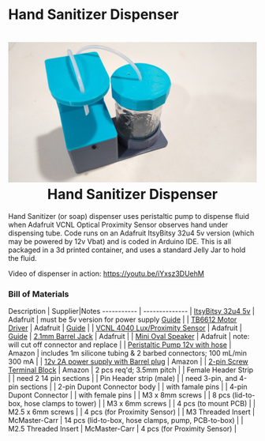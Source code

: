 # Hand Sanitizer Dispenser

<h1 align="center">
	<img width="853" src="https://github.com/dnkorte/sanitizer/blob/master/pictures/picture1_front.jpg" alt="Picture of Hand Sanitizer Dispenser"><br>Hand Sanitizer Dispenser
</h1>


Hand Sanitizer (or soap) dispenser uses peristaltic pump to dispense fluid when Adafruit VCNL Optical Proximity Sensor observes hand under dispensing tube.  Code runs on an Adafruit ItsyBitsy 32u4 5v version (which may be powered by 12v Vbat) and is coded in Arduino IDE.  This is all packaged in a 3d printed container, and uses a standard Jelly Jar to hold the fluid.

Video of dispenser in action:  https://youtu.be/iYxsz3DUehM 

### Bill of Materials

Description | Supplier|Notes
----------- | -------------- 
| [ItsyBitsy 32u4 5v](https://www.adafruit.com/product/3677) | Adafruit | must be 5v version for power supply [Guide](https://learn.adafruit.com/introducting-itsy-bitsy-32u4/overview) |
| [TB6612 Motor Driver](https://www.adafruit.com/product/2448) | Adafruit | [Guide](https://learn.adafruit.com/adafruit-tb6612-h-bridge-dc-stepper-motor-driver-breakout) |
| [VCNL 4040 Lux/Proximity Sensor](https://learn.adafruit.com/adafruit-vcnl4040-proximity-sensor/) | Adafruit | [Guide](https://www.adafruit.com/product/4161)
| [2.1mm Barrel Jack](https://www.adafruit.com/product/610) | Adafruit |
| [Mini Oval Speaker](https://www.adafruit.com/product/3923) | Adafruit | note: will cut off connector and replace |
| [Peristaltic Pump 12v with hose](https://www.amazon.com/Peristaltic-Liquid-Dosing-Silicone-Tubing/dp/B075VN1QZM) | Amazon | includes 1m silicone tubing & 2 barbed connectors; 100 mL/min 300 mA |
| [12v 2A power supply with Barrel plug](https://www.amazon.com/TMEZON-Power-Adapter-Supply-2-1mm/dp/B00Q2E5IXW) | Amazon  |
| [2-pin Screw Terminal Block](https://www.amazon.com/dp/B01C3DGIBQ/) | Amazon | 2 pcs req'd; 3.5mm pitch |
| Female Header Strip | | need 2 14 pin sections |
| Pin Header strip (male) | | need 3-pin, and 4-pin sections |
| 2-pin Dupont Connector body | | with famale pins |
| 4-pin Dupont Connector | | with female pins |
| M3 x 8mm screws | | 8 pcs (lid-to-box, hose clamps to tower) |
| M3 x 6mm screws | | 4 pcs (to mount PCB) |
| M2.5 x 6mm screws | | 4 pcs (for Proximity Sensor) |
| M3 Threaded Insert | McMaster-Carr | 14 pcs (lid-to-box, hose clamps, pump, PCB-to-box) |
| M2.5 Threaded Insert | McMaster-Carr | 4 pcs (for Proximity Sensor) |
